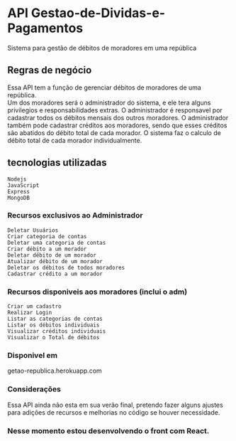 # API Gestao-de-Dividas-e-Pagamentos
Sistema para gestão de débitos de moradores em uma república

## Regras de negócio
  Essa API tem a função de gerenciar débitos de moradores de uma república. <br/>
  Um dos moradores será o administrador do sistema, e ele tera alguns privilegios e responsabilidades extras. 
  O administrador é responsavel por cadastrar todos os débitos mensais dos outros moradores. 
  O administrador também pode cadastrar créditos aos moradores, sendo que esses créditos são abatidos do débito total de cada morador.
  O sistema faz o calculo de débito total de cada morador individualmente.

## tecnologias utilizadas
    Nodejs
    JavaScript
    Express
    MongoDB

### Recursos exclusivos ao Administrador
    Deletar Usuários
    Criar categoria de contas
    Deletar uma categoria de contas
    Criar débito a um morador
    Deletar débito de um morador
    Atualizar débito de um morador
    Deletar os débitos de todos moradores
    Cadastrar crédito a um morador

### Recursos disponiveis aos moradores (inclui o adm)
    Criar um cadastro
    Realizar Login
    Listar as categorias de contas
    Listar os débitos individuais
    Visualizar créditos individuais
    Visualizar o Total de débitos
    

### Disponivel em
  getao-republica.herokuapp.com


### Considerações <br/>
Essa API ainda não esta em sua verão final, pretendo fazer alguns ajustes para adições de recursos e melhorias no código se houver necessidade.

### Nesse momento estou desenvolvendo o front com React.
